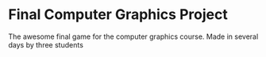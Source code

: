 Final Computer Graphics Project
===============================

The awesome final game for the computer graphics course.
Made in several days by three students
